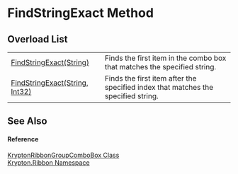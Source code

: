 # FindStringExact Method


## Overload List
<table>
<tr>
<td><a href="3e80ac37-6828-2253-014a-23d091a1d4cd.md">FindStringExact(String)</a></td>
<td>Finds the first item in the combo box that matches the specified string.</td></tr>
<tr>
<td><a href="1885e09d-fa1a-6003-bd76-1c273e25620c.md">FindStringExact(String, Int32)</a></td>
<td>Finds the first item after the specified index that matches the specified string.</td></tr>
</table>

## See Also


#### Reference
<a href="e96bb369-1b1e-d331-dbf1-79608ed1a03f.md">KryptonRibbonGroupComboBox Class</a>  
<a href="1e9bc734-cff9-e9b8-f013-94cdac669794.md">Krypton.Ribbon Namespace</a>  
